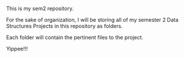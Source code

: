 This is my sem2 repository.

For the sake of organization, I will be storing all of my semester 2 Data Structures Projects in this repository as folders.

Each folder will contain the pertinent files to the project.

Yippee!!!